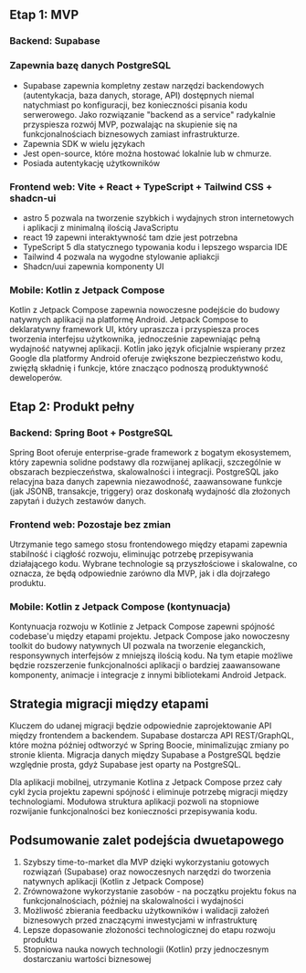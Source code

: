 ## Etap 1: MVP

### Backend: Supabase

### Zapewnia bazę danych PostgreSQL
* Supabase zapewnia kompletny zestaw narzędzi backendowych (autentykacja, baza danych, storage, API) dostępnych niemal natychmiast po konfiguracji, bez konieczności pisania kodu serwerowego. Jako rozwiązanie "backend as a service" radykalnie przyspiesza rozwój MVP, pozwalając na skupienie się na funkcjonalnościach biznesowych zamiast infrastrukturze.
* Zapewnia SDK w wielu językach
* Jest open-source, które można hostować lokalnie lub w chmurze.
* Posiada autentykację użytkowników

### Frontend web: Vite + React + TypeScript + Tailwind CSS + shadcn-ui
- astro 5 pozwala na tworzenie szybkich i wydajnych stron internetowych i aplikacji z minimalną ilością JavaScriptu
- react 19 zapewni interaktywność tam dzie jest potrzebna
- TypeScript 5 dla statycznego typowania kodu i lepszego wsparcia IDE
- Tailwind 4 pozwala na wygodne stylowanie apliakcji
- Shadcn/uui zapewnia komponenty UI

### Mobile: Kotlin z Jetpack Compose

Kotlin z Jetpack Compose zapewnia nowoczesne podejście do budowy natywnych aplikacji na platformę Android. Jetpack Compose to deklaratywny framework UI, który upraszcza i przyspiesza proces tworzenia interfejsu użytkownika, jednocześnie zapewniając pełną wydajność natywnej aplikacji. Kotlin jako język oficjalnie wspierany przez Google dla platformy Android oferuje zwiększone bezpieczeństwo kodu, zwięzłą składnię i funkcje, które znacząco podnoszą produktywność deweloperów.

## Etap 2: Produkt pełny

### Backend: Spring Boot + PostgreSQL

Spring Boot oferuje enterprise-grade framework z bogatym ekosystemem, który zapewnia solidne podstawy dla rozwijanej aplikacji, szczególnie w obszarach bezpieczeństwa, skalowalności i integracji. PostgreSQL jako relacyjna baza danych zapewnia niezawodność, zaawansowane funkcje (jak JSONB, transakcje, triggery) oraz doskonałą wydajność dla złożonych zapytań i dużych zestawów danych.

### Frontend web: Pozostaje bez zmian

Utrzymanie tego samego stosu frontendowego między etapami zapewnia stabilność i ciągłość rozwoju, eliminując potrzebę przepisywania działającego kodu. Wybrane technologie są przyszłościowe i skalowalne, co oznacza, że będą odpowiednie zarówno dla MVP, jak i dla dojrzałego produktu.

### Mobile: Kotlin z Jetpack Compose (kontynuacja)

Kontynuacja rozwoju w Kotlinie z Jetpack Compose zapewni spójność codebase'u między etapami projektu. Jetpack Compose jako nowoczesny toolkit do budowy natywnych UI pozwala na tworzenie eleganckich, responsywnych interfejsów z mniejszą ilością kodu. Na tym etapie możliwe będzie rozszerzenie funkcjonalności aplikacji o bardziej zaawansowane komponenty, animacje i integracje z innymi bibliotekami Android Jetpack.

## Strategia migracji między etapami

Kluczem do udanej migracji będzie odpowiednie zaprojektowanie API między frontendem a backendem. Supabase dostarcza API REST/GraphQL, które można później odtworzyć w Spring Boocie, minimalizując zmiany po stronie klienta. Migracja danych między Supabase a PostgreSQL będzie względnie prosta, gdyż Supabase jest oparty na PostgreSQL.

Dla aplikacji mobilnej, utrzymanie Kotlina z Jetpack Compose przez cały cykl życia projektu zapewni spójność i eliminuje potrzebę migracji między technologiami. Modułowa struktura aplikacji pozwoli na stopniowe rozwijanie funkcjonalności bez konieczności przepisywania kodu.

## Podsumowanie zalet podejścia dwuetapowego

1. Szybszy time-to-market dla MVP dzięki wykorzystaniu gotowych rozwiązań (Supabase) oraz nowoczesnych narzędzi do tworzenia natywnych aplikacji (Kotlin z Jetpack Compose)
2. Zrównoważone wykorzystanie zasobów - na początku projektu fokus na funkcjonalnościach, później na skalowalności i wydajności
3. Możliwość zbierania feedbacku użytkowników i walidacji założeń biznesowych przed znaczącymi inwestycjami w infrastrukturę
4. Lepsze dopasowanie złożoności technologicznej do etapu rozwoju produktu
5. Stopniowa nauka nowych technologii (Kotlin) przy jednoczesnym dostarczaniu wartości biznesowej
